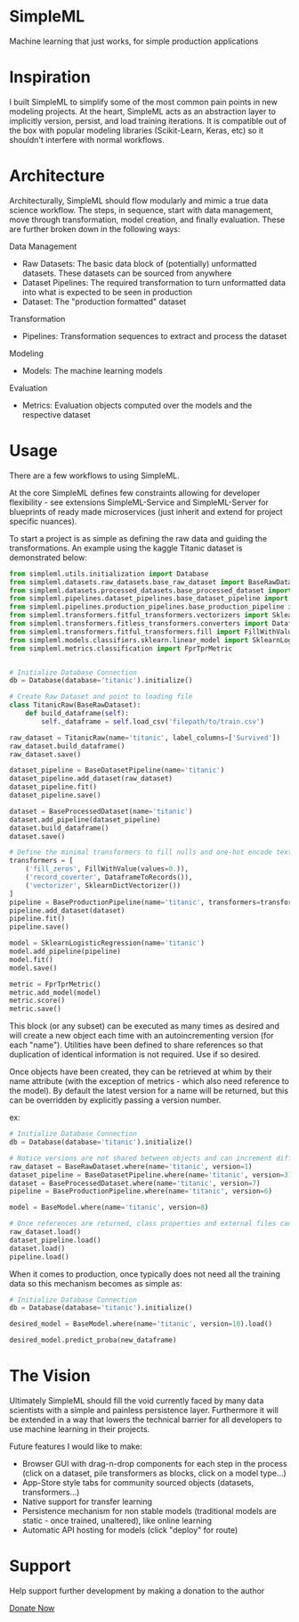 # SimpleML
Machine learning that just works, for simple production applications

# Inspiration
I built SimpleML to simplify some of the most common pain points in new modeling projects. At the heart, SimpleML acts as an abstraction layer to implicitly version, persist, and load training iterations. It is compatible out of the box with popular modeling libraries (Scikit-Learn, Keras, etc) so it shouldn't interfere with normal workflows.

# Architecture
Architecturally, SimpleML should flow modularly and mimic a true data science workflow. The steps, in sequence, start with data management, move through transformation, model creation, and finally evaluation. These are further broken down in the following ways:

Data Management
- Raw Datasets: The basic data block of (potentially) unformatted datasets. These datasets can be sourced from anywhere
- Dataset Pipelines: The required transformation to turn unformatted data into what is expected to be seen in production
- Dataset: The "production formatted" dataset

Transformation
- Pipelines: Transformation sequences to extract and process the dataset

Modeling
- Models: The machine learning models

Evaluation
- Metrics: Evaluation objects computed over the models and the respective dataset


# Usage
There are a few workflows to using SimpleML.

At the core SimpleML defines few constraints allowing for developer flexibility - see extensions SimpleML-Service and SimpleML-Server for blueprints of ready made microservices (just inherit and extend for project specific nuances).

To start a project is as simple as defining the raw data and guiding the transformations. An example using the kaggle Titanic dataset is demonstrated below:

```python
from simpleml.utils.initialization import Database
from simpleml.datasets.raw_datasets.base_raw_dataset import BaseRawDataset
from simpleml.datasets.processed_datasets.base_processed_dataset import BaseProcessedDataset
from simpleml.pipelines.dataset_pipelines.base_dataset_pipeline import BaseDatasetPipeline
from simpleml.pipelines.production_pipelines.base_production_pipeline import BaseProductionPipeline
from simpleml.transformers.fitful_transformers.vectorizers import SklearnDictVectorizer
from simpleml.transformers.fitless_transformers.converters import DataframeToRecords
from simpleml.transformers.fitful_transformers.fill import FillWithValue
from simpleml.models.classifiers.sklearn.linear_model import SklearnLogisticRegression
from simpleml.metrics.classification import FprTprMetric


# Initialize Database Connection
db = Database(database='titanic').initialize()

# Create Raw Dataset and point to loading file
class TitanicRaw(BaseRawDataset):
    def build_dataframe(self):
        self._dataframe = self.load_csv('filepath/to/train.csv')

raw_dataset = TitanicRaw(name='titanic', label_columns=['Survived'])
raw_dataset.build_dataframe()
raw_dataset.save()

dataset_pipeline = BaseDatasetPipeline(name='titanic')
dataset_pipeline.add_dataset(raw_dataset)
dataset_pipeline.fit()
dataset_pipeline.save()

dataset = BaseProcessedDataset(name='titanic')
dataset.add_pipeline(dataset_pipeline)
dataset.build_dataframe()
dataset.save()

# Define the minimal transformers to fill nulls and one-hot encode text columns
transformers = [
    ('fill_zeros', FillWithValue(values=0.)),
    ('record_coverter', DataframeToRecords()),
    ('vectorizer', SklearnDictVectorizer())
]
pipeline = BaseProductionPipeline(name='titanic', transformers=transformers)
pipeline.add_dataset(dataset)
pipeline.fit()
pipeline.save()

model = SklearnLogisticRegression(name='titanic')
model.add_pipeline(pipeline)
model.fit()
model.save()

metric = FprTprMetric()
metric.add_model(model)
metric.score()
metric.save()
```

This block (or any subset) can be executed as many times as desired and will create a new object each time with an autoincrementing version (for each "name"). Utilities have been defined to share references so that duplication of identical information is not required. Use if so desired.

Once objects have been created, they can be retrieved at whim by their name attribute (with the exception of metrics - which also need reference to the model). By default the latest version for a name will be returned, but this can be overridden by explicitly passing a version number.

ex:
```python
# Initialize Database Connection
db = Database(database='titanic').initialize()

# Notice versions are not shared between objects and can increment differently depending on iterations
raw_dataset = BaseRawDataset.where(name='titanic', version=1)
dataset_pipeline = BaseDatasetPipeline.where(name='titanic', version=3)
dataset = BaseProcessedDataset.where(name='titanic', version=7)
pipeline = BaseProductionPipeline.where(name='titanic', version=6)

model = BaseModel.where(name='titanic', version=8)

# Once references are returned, class properties and external files can be loaded via the load method
raw_dataset.load()
dataset_pipeline.load()
dataset.load()
pipeline.load()
```

When it comes to production, once typically does not need all the training data so this mechanism becomes as simple as:

```python
# Initialize Database Connection
db = Database(database='titanic').initialize()

desired_model = BaseModel.where(name='titanic', version=10).load()

desired_model.predict_proba(new_dataframe)
```


# The Vision
Ultimately SimpleML should fill the void currently faced by many data scientists with a simple and painless persistence layer. Furthermore it will be extended in a way that lowers the technical barrier for all developers to use machine learning in their projects.

Future features I would like to make:
- Browser GUI with drag-n-drop components for each step in the process (click on a dataset, pile transformers as blocks, click on a model type...)
- App-Store style tabs for community sourced objects (datasets, transformers...)
- Native support for transfer learning
- Persistence mechanism for non stable models (traditional models are static - once trained, unaltered), like online learning
- Automatic API hosting for models (click "deploy" for route)


# Support
Help support further development by making a donation to the author

[Donate Now](https://donorbox.org/embed/simpleml?amount=30&show_content=true)
